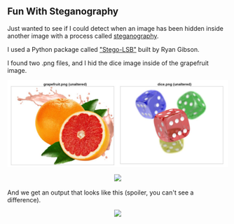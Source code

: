 ## Fun With Steganography
Just wanted to see if I could detect when an image has been hidden inside another image with 
a process called [steganography](https://towardsdatascience.com/hiding-data-in-an-image-image-steganography-using-python-e491b68b1372).

I used a Python package called ["Stego-LSB"](https://pypi.org/project/stego-lsb/) built by Ryan Gibson.

I found two .png files, and I hid the dice image inside of the grapefruit image.
<p align="center"> <img src=https://github.com/flyboy1378/steganography_detection/blob/master/images/unaltered.JPG </p>

<p align="center"> <img src=https://github.com/flyboy1378/steganography_detection/images/code.JPG </p>

And we get an output that looks like this (spoiler, you can't see a difference).
<p align="center"> <img src=https://github.com/flyboy1378/steganography_detection/images/steg_closeup.JPG </p>
